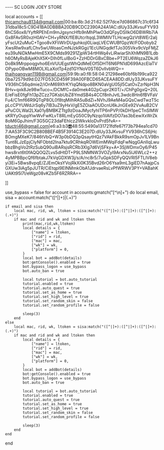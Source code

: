 ---- SC LOGIN JOEY STORE

local accounts = [[
thicamchau8134@gmail.com|00:ba:8b:3d:21:62:52f7dce7d086867c31c6f3431dba18c5:C9D41BA0DBBBA20DB9CDC2390A24A1AC:dlUy33JKvsuFYV936hCS6ox8/YyftRPEhEm9mJgsyncHfb9nMhPlwO3dQFpyDSIIkO6DBWRb7iAGx8FAvSR0xzH0AV+CH+yRNX/flE8UtcrItqqL3WMIlVTLHcwgQzVt8WEr2aljyFscUt2uMuC+Tgoo8vXFIiWIrDUguhkojl0LiaqLVECWUBfGpzW/FODobyb2XwsRIw9xafLChv5wUWoasCmNJzkRGgi/1EcUNGqdkfTJo305Vkv9cVpFMjZeu39uNiDkMwHmE5X9CMds99291ZjpW34rtHWq4vLiRwiarShXhMN9B1Ldbh6OMyRsBAjeKhX5K+DIh0fLuIBoG+ZzHDDrGBxCBbe+PT2EU6WqzaZDkJ6DoBk9Mrppoqgvho6EnVUUEgstWhQdMeEOf5DHT6N6PN1dD699AzcElaTVOPypoOBwM8MOLXLaXotTp4zd1GYNoV0ST6DvllvbWQ==
thaihoangvan1198@gmail.com|59:9b:a0:f8:58:04:21298ee60bf6b199ca9220ba72579d9d:D27FD53CD459F39A00FBCD65ACEAA8DD:dlUy33JKvsuFYV936hCS6qdmie2/iOnM69XfrKYIqQNdpo8BKN0aVgU05jI5CatOvZzrNpH3NBHv+qxk8Je98wTuco+/DCMfC+da0mek4G2pCupr2K0T/+/ChPg0gxQ+20LE/eFisE0fgFh13pZCzz7GKsbUbZ8YmdSB4s4CCf8nhJvtL3wdc8Hn6fBVFaVFu4/C1mf66R9QTqP8OL0f8tqMilhRA5uBdZi+NVhJ9AeM4aGQsCwdTwzT5cpLcCPYUWdJrSq6y7lB3uZ9yHxV/gE5ZOiaAOUDcnU6kJnGEe92VvAuB2CVaPuCOLWal2LXa01yBMBKZTtg9zDoaJMycfyhITP6nPVP/0kDH1peCTnSlMWsKRYyOuppYiwWvFwKLvT8RLmEyG50C9yNzqo1ilAlfzDO7as3bEewXxWrZk8oM6GpJhim/F3G5GC23daFEhIcz2lWkvkIoDvPrd5fvA==
tductri46@gmail.com|e6:a3:b3:ab:48:55:5490a131721fdfe67f73b794ea1cd707:AA53F3C9C2B80BBEF4B5F3914C3E207D:dlUy33JKvsuFYV936hCS6jHcBOmgMXeK7/846tVbQ+W3p0bDQ3pQsaytHQz7VAkFBkkR9smOpJv1LV9BnTunt8LJzEpjCIyNFObtd2Ina7ktu9CRhkqROWEimMWqiFdqFwNqgGAnIIqLwubbzBhgVo2tRzSubQ90uiBARsjsRCRb3Xlg7d6VjSFky+A+3SjWDmxOy6/P45hws8rxt6t0fAQQOQZLvs5dHtDT+P9LSNMNW3VOZyI9ArxNu5lJ6WLc2++z4yMPBBpcQf6fbtakJ7kVqGDXW3j/s/A/nc8r5/7uGpkSDFyQQVRl5FTLIV8ebyi3Ei+5Bws8vpqE/ZJEmOksYVojRkXi0K35Bvd26rO6Ysa9mL3giED7nAajpCsGXUw3iAg5pJUTR/CiEtqpl9EINMmkObA1JdrvaeRsLvPfWRWV3PY+VABahKUAKt95l7I/eWgz08vKZb5F6RZRRA==

]]

use_bypass =  false
for account in accounts:gmatch("[^\n]+") do
    local email, sisa = account:match("([^|]+)|(.+)")

    if email and sisa then
        local mac, rid, wk, ltoken = sisa:match("([^|]+):([^|]+):([^|]+):(.+)")
        if mac and rid and wk and ltoken then
            print(mac,rid,wk,ltoken)
            local details = {
                ["name"] = ltoken,
                ["rid"] = rid,
                ["mac"] = mac,
                ["wk"] = wk,
                ["platform"] = 0,
            }
            local bot = addBot(details)
            bot:getConsole().enabled = true
            bot.bypass_logon = use_bypass
            bot.auto_ban = true
        
            local tutorial = bot.auto_tutorial
            tutorial.enabled = true
            tutorial.auto_quest = true
            tutorial.set_as_home = true
            tutorial.set_high_level = true
            tutorial.set_random_skin = false
            tutorial.set_random_profile = false
        
            sleep(3)
        end
    else
        local mac, rid, wk, ltoken = sisa:match("([^|]+):([^|]+):([^|]+):(.+)")
        if mac and rid and wk and ltoken then
            local details = {
                ["name"] = ltoken,
                ["rid"] = rid,
                ["mac"] = mac,
                ["wk"] = wk,
                ["platform"] = 0,
            }
            local bot = addBot(details)
            bot:getConsole().enabled = true
            bot.bypass_logon = use_bypass
            bot.auto_ban = true
        
            local tutorial = bot.auto_tutorial
            tutorial.enabled = true
            tutorial.auto_quest = true
            tutorial.set_as_home = true
            tutorial.set_high_level = true
            tutorial.set_random_skin = false
            tutorial.set_random_profile = false
        
            sleep(3)
        end
    end
end
